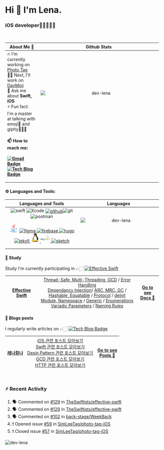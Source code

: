 <h1 align="left">Hi 👋 I'm Lena.</h1>
<h3 align="left">iOS developer🌱📱👩🏻‍💻</h3>

<br>

| About Me 🌱    | Github Stats    |
|-|:-:|
|🔥 I’m currently working on [Photo Tag](https://github.com/SimLeeTag/photo-tag-iOS)<br>👨‍💻 Next, I'll work on [DayMoji](https://github.com/SSolena/daymoji-iOS)<br>💬 Ask me about **Swift, iOS**<br>⚡ Fun fact:<br> I'm a master at talking with <br>emoji🥺 and giphy✌🏻✨<br><h4 align="left">📫 How to reach me:</h4><p align="left">**[![Gmail Badge](https://img.shields.io/badge/Gmail-d14836?style=flat-square&logo=Gmail&logoColor=white&link=mailto:keunnalee@gmail.com)](mailto:keunnalee@gmail.com)** **[![Tech Blog Badge](http://img.shields.io/badge/-Tech%20blog-black?style=flat-square&logo=blogger&logoColor=white&link=https://lena-chamna.netlify.app/)](https://lena-chamna.netlify.app/)**|<p>&nbsp;<img align="left" src="https://github-readme-stats.vercel.app/api?username=dev-lena&show_icons=true&locale=en" width="380" height="200" alt="dev-lena" /></p>|

<h4 align="left"> ⚙️ Languages and Tools:</h4>
<p align="left"> 

| Languages and Tools    | Languages    |
|:-:|:-:|
| <img src="https://www.vectorlogo.zone/logos/swift/swift-official.svg" alt="swift" width="60" height="30"/> </a><img src="https://www.vectorlogo.zone/logos/apple_xcode/apple_xcode-ar21.svg" alt="Xcode" width="60" height="30"/> <a href="https://www.java.com" target="_blank"> <img align="center" src="https://www.vectorlogo.zone/logos/github/github-ar21.svg" alt="github" height="30" width="60" /></a><img src="https://www.vectorlogo.zone/logos/git-scm/git-scm-icon.svg" alt="git" width="30" height="30"/> </a><img src="https://www.vectorlogo.zone/logos/getpostman/getpostman-icon.svg" alt="postman" width="30" height="30"/> </a></p> <img src="https://raw.githubusercontent.com/devicons/devicon/master/icons/java/java-original.svg" alt="java" width="30" height="30"/> </a><a href="https://www.figma.com/" target="_blank"> <img src="https://www.vectorlogo.zone/logos/figma/figma-icon.svg" alt="figma" width="30" height="30"/> </a> <a href="https://firebase.google.com/" target="_blank"> <img src="https://www.vectorlogo.zone/logos/firebase/firebase-icon.svg" alt="firebase" width="30" height="30"/> </a> <a href="https://git-scm.com/" target="_blank">  <a href="https://gohugo.io/" target="_blank"> <img src="https://api.iconify.design/logos-hugo.svg" alt="hugo" width="30" height="30"/> </a>  <a href="https://jekyllrb.com/" target="_blank"> <img src="https://www.vectorlogo.zone/logos/jekyllrb/jekyllrb-icon.svg" alt="jekyll" width="30" height="30"/> </a> <a href="https://www.linux.org/" target="_blank"> <img src="https://raw.githubusercontent.com/devicons/devicon/master/icons/linux/linux-original.svg" alt="linux" width="30" height="30"/> </a> <a href="https://www.mysql.com/" target="_blank"> <img src="https://raw.githubusercontent.com/devicons/devicon/master/icons/mysql/mysql-original-wordmark.svg" alt="mysql" width="30" height="30"/> </a> <a href="https://postman.com" target="_blank">  <a href="https://www.sketch.com/" target="_blank"> <img src="https://www.vectorlogo.zone/logos/sketchapp/sketchapp-icon.svg" alt="sketch" width="30" height="30"/> </a> <a href="https://developer.apple.com/swift/" target="_blank"> </a> </p>  | <p><img align="right" src="https://github-readme-stats.vercel.app/api/top-langs?username=dev-lena&show_icons=true&locale=en&layout=compact" width="250" height="80" alt="dev-lena" /></p>         |





#### 📄 Study 
Study I'm currently participating in 👉🏻 [![Effective Swift](http://img.shields.io/badge/Study-Effective%20Swift-710193?style=flat-square&logo=github&logoColor=white&link=https://github.com/TheSwiftists/effective-swift)](https://github.com/TheSwiftists/effective-swift)

|[Effective Swift](https://github.com/TheSwiftists/effective-swift) |<span style="font-weight:normal">[Thread-Safe, Multi-Threading, GCD](https://github.com/TheSwiftists/effective-swift/pull/123/files?short_path=9d643ae#diff-9d643ae657fc93a86026226f3480ce2dfe9ab05112e04bdbcb3fa21d41b057b8) / [Error Handling](https://github.com/TheSwiftists/effective-swift/pull/126/files?short_path=0dcad6b#diff-0dcad6ba9efb2d4a3f7e14351c633878eb27c1fde8bf7c47faf25b1ffbc80a05) <br> [Dependancy Injection](https://github.com/TheSwiftists/effective-swift/blob/main/2%EC%9E%A5_%EA%B0%9D%EC%B2%B4_%EC%83%9D%EC%84%B1%EA%B3%BC_%ED%8C%8C%EA%B4%B4/item5.md)/ [ARC, MRC, GC](https://github.com/TheSwiftists/effective-swift/blob/main/2%EC%9E%A5_%EA%B0%9D%EC%B2%B4_%EC%83%9D%EC%84%B1%EA%B3%BC_%ED%8C%8C%EA%B4%B4/item7.md) / <br> [Hashable, Equatable](https://github.com/TheSwiftists/effective-swift/blob/main/3%EC%9E%A5_%EB%AA%A8%EB%93%A0_%EA%B0%9D%EC%B2%B4%EC%9D%98_%EA%B3%B5%ED%86%B5_%EB%A9%94%EC%84%9C%EB%93%9C/item11.md) / [Protocol](https://github.com/TheSwiftists/effective-swift/blob/main/4%EC%9E%A5_%ED%81%B4%EB%9E%98%EC%8A%A4%EC%99%80_%EC%9D%B8%ED%84%B0%ED%8E%98%EC%9D%B4%EC%8A%A4/item21.md) / [deinit](https://github.com/TheSwiftists/effective-swift/blob/main/2%EC%9E%A5_%EA%B0%9D%EC%B2%B4_%EC%83%9D%EC%84%B1%EA%B3%BC_%ED%8C%8C%EA%B4%B4/item8.md) <br> [Module, Namespace](https://github.com/TheSwiftists/effective-swift/blob/main/4%EC%9E%A5_%ED%81%B4%EB%9E%98%EC%8A%A4%EC%99%80_%EC%9D%B8%ED%84%B0%ED%8E%98%EC%9D%B4%EC%8A%A4/item25.md) / [Generic](https://github.com/TheSwiftists/effective-swift/pull/64/files?short_path=b5b4396#diff-b5b4396950d1ebc5784fa1b27aa00c09bb4d9a20448a15091492246e026c38a4) / [Enumerations](https://github.com/TheSwiftists/effective-swift/pull/74/files?short_path=a99983e#diff-a99983e745db76884a38bb59cdc781c673576fb8c293bcb6b3069892e252c2b2) <br> [Variadic Parameters](https://github.com/TheSwiftists/effective-swift/pull/90/files?short_path=bc57a45#diff-bc57a4569b0d635128e13ad4638a83b462dc485cf07ed482f9d8f141a87baccd) / [Naming Rules](https://github.com/TheSwiftists/effective-swift/pull/117/files?short_path=f68e745#diff-f68e7456f058b290b8c456df56f3c9e5ab38b8d1964976172488151fa016c402)</span>|[Go to see<br> Docs 📃](https://github.com/dev-Lena/dev-Lena/blob/main/ReadingList.md#Study)|
| :-: |-------- |-------- |

#### 📝 Blogs posts
I regularly write articles on 👉🏻 [![Tech Blog Badge](http://img.shields.io/badge/-Tech%20blog-black?style=flat-square&logo=blogger&logoColor=white&link=https://lena-chamna.netlify.app/)](https://lena-chamna.netlify.app/)

|[레나참나](https://lena-chamna.netlify.app/) |<span style="font-weight:normal">[iOS 관련 포스트 모아보기](https://lena-chamna.netlify.app/tags/ios/) <br> [Swift 관련 포스트 모아보기](https://lena-chamna.netlify.app/tags/swift/) <br> [Desin Pattern 관련 포스트 모아보기](https://lena-chamna.netlify.app/tags/design-pattern/) <br> [GCD 관련 포스트 모아보기](https://lena-chamna.netlify.app/tags/gcd/) <br> [HTTP 관련 포스트 모아보기](https://lena-chamna.netlify.app/tags/http/) </span>|[Go to see<br> Posts 📃](https://github.com/dev-Lena/dev-Lena/blob/main/ReadingList.md#Blog)|
| :-: |-------- |-------- |

<br>

### ⚡️ Recent Activity

<!--START_SECTION:activity-->
1. 🗣 Commented on [#129](https://github.com/TheSwiftists/effective-swift/issues/129) in [TheSwiftists/effective-swift](https://github.com/TheSwiftists/effective-swift)
2. 🗣 Commented on [#129](https://github.com/TheSwiftists/effective-swift/issues/129) in [TheSwiftists/effective-swift](https://github.com/TheSwiftists/effective-swift)
3. 🗣 Commented on [#102](https://github.com/back-stage/WeekBack/issues/102) in [back-stage/WeekBack](https://github.com/back-stage/WeekBack)
4. ❗️ Opened issue [#59](https://github.com/SimLeeTag/photo-tag-iOS/issues/59) in [SimLeeTag/photo-tag-iOS](https://github.com/SimLeeTag/photo-tag-iOS)
5. ❗️ Closed issue [#57](https://github.com/SimLeeTag/photo-tag-iOS/issues/57) in [SimLeeTag/photo-tag-iOS](https://github.com/SimLeeTag/photo-tag-iOS)
<!--END_SECTION:activity-->

<p align="left"> <img src="https://komarev.com/ghpvc/?username=dev-lena&label=Profile%20views&color=0e75b6&style=flat" alt="dev-lena" /> </p>
<br>
